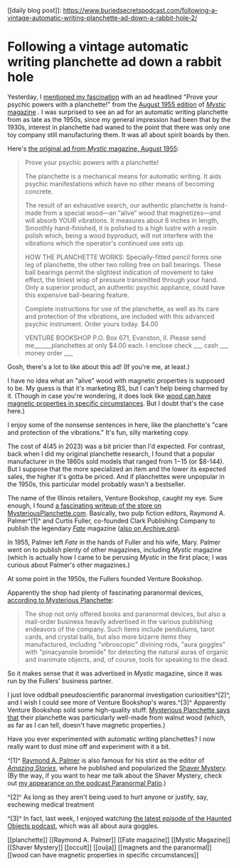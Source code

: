 [[daily blog post]]: https://www.buriedsecretspodcast.com/following-a-vintage-automatic-writing-planchette-ad-down-a-rabbit-hole-2/

# Following a vintage automatic writing planchette ad down a rabbit hole

Yesterday, I [mentioned my fascination](www.buriedsecretspodcast.com/modern-automatic-writing-planchettes/) with an ad headlined "Prove your psychic powers with a planchette!" from the [August 1955 edition](https://archive.org/details/IAPSOP-mystic_magazine_n11_aug_1955/page/12/mode/2up) of [*Mystic* magazine](https://archive.org/search?query=mystic+magazine) . I was surprised to see an ad for an automatic writing planchette from as late as the 1950s, since my general impression had been that by the 1930s, interest in planchette had waned to the point that there was only one toy company still manufacturing them. It was all about spirit boards by then.

Here's [the original ad from *Mystic* magazine, August 1955](https://archive.org/details/IAPSOP-mystic_magazine_n11_aug_1955/page/12/mode/2up):
> Prove your psychic powers with a planchette!
> 
> The planchette is a mechanical means for automatic writing. It aids psychic manifestations which have no other means of becoming concrete.
> 
> The result of an exhaustive search, our authentic planchette is hand-made from a special wood—an “alive” wood that magnetizes—and will absorb YOUR vibrations. It measures about 6 inches in length, Smoothly hand-finished, it is polished to a high lustre with a resin polish which, being a wood byproduct, will not interfere with the vibrations which the operator's continued use sets up.
> 
> HOW THE PLANCHETTE WORKS:
> Specially-fitted pencil forms one leg of planchette, the other two rolling free on ball bearings. These ball bearings permit the slightest indication of movement to take effect, the tiniest wisp of pressure transmitted through your hand. Only a superior product, an authentic psychic appliance, could have this expensive ball-bearing feature.
> 
> Complete instructions for use of the planchette, as well as its care and protection of the vibrations, are included with this advanced psychic instrument. Order yours today. $4.00
> 
> VENTURE BOOKSHOP P.O. Box 671, Evanston, II.
> Please send me______planchettes at only $4.00 each.
> I enclose check ___ cash ___ money order ___

Gosh, there's a lot to like about this ad! (If you're me, at least.)

I have no idea what an "alive" wood with  magnetic properties is supposed to be. My guess is that it's marketing BS, but I can't help being charmed by it. (Though in case you're wondering, it does look like [wood can have magnetic properties in specific circumstances](https://woodbeaver.net/the-magnetic-properties-of-wood-is-it-possible). But I doubt that's the case here.)

I enjoy some of the nonsense sentences in here, like the planchette's "care and protection of the vibrations." It's fun, silly marketing copy.

The cost of $4 ($45 in 2023) was a bit pricier than I'd expected. For contrast, back when I did my original planchette research, I found that a popular manufacturer in the 1860s sold models that ranged from $1-$15 (or $8-144). But I suppose that the more specialized an item and the lower its expected sales, the higher it's gotta be priced. And if planchettes were unpopular in the 1950s, this particular model probably wasn't a bestseller.

The name of the Illinois retailers, Venture Bookshop, caught my eye. Sure enough, I found [a fascinating writeup of the store on MysteriousPlanchette.com](http://www.mysteriousplanchette.com/Manu_Portal/venturebookshop.html). Basically, two pulp fiction editors, Raymond A. Palmer^[1]^ and Curtis Fuller, co-founded Clark Publishing Company to publish the legendary [*Fate*](https://en.wikipedia.org/wiki/Fate_(magazine)) magazine ([also on Archive.org](https://archive.org/details/fatemagazine)). 

In 1955, Palmer left *Fate* in the hands of Fuller and his wife, Mary. Palmer went on to publish plenty of other magazines, including *Mystic* magazine (which is actually how I came to be perusing *Mystic* in the first place; I was curious about Palmer's other magazines.)

At some point in the 1950s, the Fullers founded Venture Bookshop.

Apparently the shop had plenty of fascinating paranormal devices, [according to Mysterious Planchette](http://www.mysteriousplanchette.com/Manu_Portal/venturebookshop.html):
> The shop not only offered books and paranormal devices, but also a mail-order business heavily advertised in the various publishing endeavors of the company. Such items include pendulums, tarot cards, and crystal balls, but also more bizarre items they manufactured, including "vibroscopic" divining rods, "aura goggles" with "pinacyanole bromide" for detecting the natural auras of organic and inanimate objects, and, of course, tools for speaking to the dead.

So it makes sense that it was advertised in *Mystic* magazine, since it was run by the Fullers' business partner. 

I just love oddball pseudoscientific paranormal investigation curiosities^[2]^, and I wish I could see more of Venture Bookshop's wares.^[3]^ Apparently Venture Bookshop sold some high-quality stuff: [Mysterious Planchette says that](http://www.mysteriousplanchette.com/Manu_Portal/venturebookshop.html) their planchette was particularly well-made from walnut wood (which, as far as I can tell, doesn't have magnetic properties.)

Have you ever experimented with automatic writing planchettes? I now really want to dust mine off and experiment with it a bit.

^[1]^ [Raymond A. Palmer](https://en.wikipedia.org/wiki/Raymond_A._Palmer) is also famous for his stint as the editor of [*Amazing Stories*](https://en.wikipedia.org/wiki/Amazing_Stories), where he published and popularized the [Shaver Mystery](https://en.wikipedia.org/wiki/Richard_Sharpe_Shaver#The_Shaver_Mystery). (By the way, if you want to hear me talk about the Shaver Mystery, check out [my appearance on the podcast Paranormal Patio](https://www.paranormalpatio.com/home/patio-takeover-04-charles-forts-collaboration-of-the-shaver-mystery-wchris-amandier-of-buried-secrets-podcast#/).)

^[2]^ As long as they aren't being used to hurt anyone or justify, say, eschewing medical treatment

^[3]^ In fact, last week, I enjoyed watching [the latest episode of the Haunted Objects podcast](https://www.youtube.com/watch?v=548hGUSC3_Y), which was all about aura goggles.

[[planchette]] [[Raymond A. Palmer]] [[Fate magazine]] [[Mystic Magazine]] [[Shaver Mystery]] [[occult]] [[ouija]] [[magnets and the paranormal]] [[wood can have magnetic properties in specific circumstances]] 